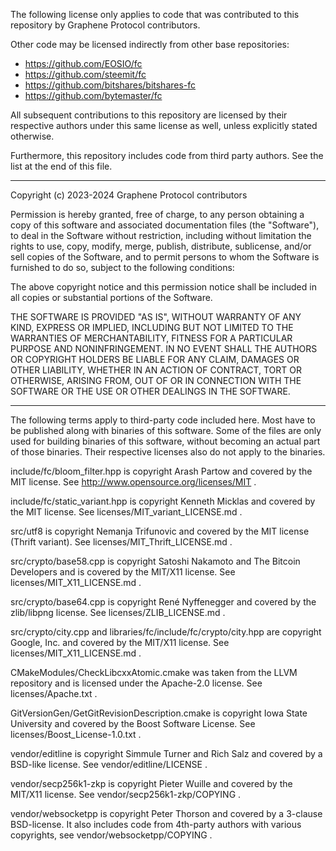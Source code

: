 The following license only applies to code that was contributed to this repository by Graphene Protocol contributors.

Other code may be licensed indirectly from other base repositories:
- https://github.com/EOSIO/fc
- https://github.com/steemit/fc
- https://github.com/bitshares/bitshares-fc
- https://github.com/bytemaster/fc

All subsequent contributions to this repository are licensed by their respective authors under this same license as well, unless explicitly stated otherwise.

Furthermore, this repository includes code from third party authors. See the list at the end of this file.

----

Copyright (c) 2023-2024 Graphene Protocol contributors

Permission is hereby granted, free of charge, to any person obtaining a copy
of this software and associated documentation files (the "Software"), to deal
in the Software without restriction, including without limitation the rights
to use, copy, modify, merge, publish, distribute, sublicense, and/or sell
copies of the Software, and to permit persons to whom the Software is
furnished to do so, subject to the following conditions:

The above copyright notice and this permission notice shall be included in all
copies or substantial portions of the Software.

THE SOFTWARE IS PROVIDED "AS IS", WITHOUT WARRANTY OF ANY KIND, EXPRESS OR
IMPLIED, INCLUDING BUT NOT LIMITED TO THE WARRANTIES OF MERCHANTABILITY,
FITNESS FOR A PARTICULAR PURPOSE AND NONINFRINGEMENT. IN NO EVENT SHALL THE
AUTHORS OR COPYRIGHT HOLDERS BE LIABLE FOR ANY CLAIM, DAMAGES OR OTHER
LIABILITY, WHETHER IN AN ACTION OF CONTRACT, TORT OR OTHERWISE, ARISING FROM,
OUT OF OR IN CONNECTION WITH THE SOFTWARE OR THE USE OR OTHER DEALINGS IN THE
SOFTWARE.

----

The following terms apply to third-party code included here. Most have to be published along with binaries of this software.
Some of the files are only used for building binaries of this software, without becoming an actual part of those binaries. Their respective licenses also do not apply to the binaries.

include/fc/bloom_filter.hpp is copyright Arash Partow and covered by the MIT license. See http://www.opensource.org/licenses/MIT .

include/fc/static_variant.hpp is copyright Kenneth Micklas and covered by the MIT license. See licenses/MIT_variant_LICENSE.md .

src/utf8 is copyright Nemanja Trifunovic and covered by the MIT license (Thrift variant). See licenses/MIT_Thrift_LICENSE.md .

src/crypto/base58.cpp is copyright Satoshi Nakamoto and The Bitcoin Developers and is covered by the MIT/X11 license. See licenses/MIT_X11_LICENSE.md .

src/crypto/base64.cpp is copyright René Nyffenegger and covered by the zlib/libpng license. See licenses/ZLIB_LICENSE.md .

src/crypto/city.cpp and libraries/fc/include/fc/crypto/city.hpp are copyright Google, Inc. and covered by the MIT/X11 license. See licenses/MIT_X11_LICENSE.md .

CMakeModules/CheckLibcxxAtomic.cmake was taken from the LLVM repository and is licensed under the Apache-2.0 license. See licenses/Apache.txt .

GitVersionGen/GetGitRevisionDescription.cmake is copyright Iowa State University and covered by the Boost Software License. See licenses/Boost_License-1.0.txt .

vendor/editline is copyright Simmule Turner and Rich Salz and covered by a BSD-like license. See vendor/editline/LICENSE .

vendor/secp256k1-zkp is copyright Pieter Wuille and covered by the MIT/X11 license. See vendor/secp256k1-zkp/COPYING .

vendor/websocketpp is copyright Peter Thorson and covered by a 3-clause BSD-license. It also includes code from 4th-party authors with various copyrights, see vendor/websocketpp/COPYING .
